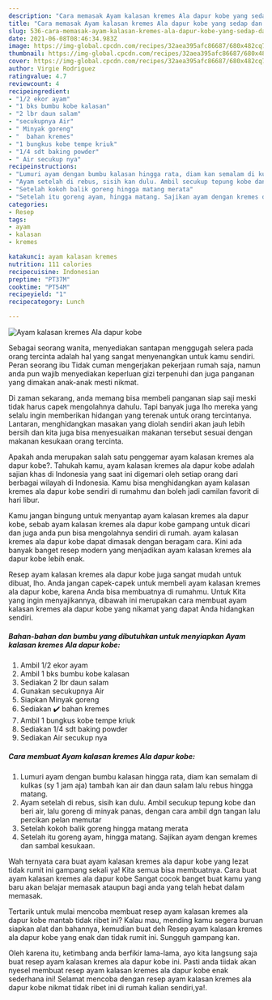 ```yaml
---
description: "Cara memasak Ayam kalasan kremes Ala dapur kobe yang sedap dan Mudah Dibuat"
title: "Cara memasak Ayam kalasan kremes Ala dapur kobe yang sedap dan Mudah Dibuat"
slug: 536-cara-memasak-ayam-kalasan-kremes-ala-dapur-kobe-yang-sedap-dan-mudah-dibuat
date: 2021-06-08T08:46:34.983Z
image: https://img-global.cpcdn.com/recipes/32aea395afc86687/680x482cq70/ayam-kalasan-kremes-ala-dapur-kobe-foto-resep-utama.jpg
thumbnail: https://img-global.cpcdn.com/recipes/32aea395afc86687/680x482cq70/ayam-kalasan-kremes-ala-dapur-kobe-foto-resep-utama.jpg
cover: https://img-global.cpcdn.com/recipes/32aea395afc86687/680x482cq70/ayam-kalasan-kremes-ala-dapur-kobe-foto-resep-utama.jpg
author: Virgie Rodriguez
ratingvalue: 4.7
reviewcount: 4
recipeingredient:
- "1/2 ekor ayam"
- "1 bks bumbu kobe kalasan"
- "2 lbr daun salam"
- "secukupnya Air"
- " Minyak goreng"
- "  bahan kremes"
- "1 bungkus kobe tempe kriuk"
- "1/4 sdt baking powder"
- " Air secukup nya"
recipeinstructions:
- "Lumuri ayam dengan bumbu kalasan hingga rata, diam kan semalam di kulkas (sy 1 jam aja) tambah kan air dan daun salam lalu rebus hingga matang."
- "Ayam setelah di rebus, sisih kan dulu. Ambil secukup tepung kobe dan beri air, lalu goreng di minyak panas, dengan cara ambil dgn tangan lalu percikan pelan memutar"
- "Setelah kokoh balik goreng hingga matang merata"
- "Setelah itu goreng ayam, hingga matang. Sajikan ayam dengan kremes dan sambal kesukaan."
categories:
- Resep
tags:
- ayam
- kalasan
- kremes

katakunci: ayam kalasan kremes 
nutrition: 111 calories
recipecuisine: Indonesian
preptime: "PT37M"
cooktime: "PT54M"
recipeyield: "1"
recipecategory: Lunch

---
```



![Ayam kalasan kremes Ala dapur kobe](https://img-global.cpcdn.com/recipes/32aea395afc86687/680x482cq70/ayam-kalasan-kremes-ala-dapur-kobe-foto-resep-utama.jpg)

Sebagai seorang wanita, menyediakan santapan menggugah selera pada orang tercinta adalah hal yang sangat menyenangkan untuk kamu sendiri. Peran seorang ibu Tidak cuman mengerjakan pekerjaan rumah saja, namun anda pun wajib menyediakan keperluan gizi terpenuhi dan juga panganan yang dimakan anak-anak mesti nikmat.

Di zaman  sekarang, anda memang bisa membeli panganan siap saji meski tidak harus capek mengolahnya dahulu. Tapi banyak juga lho mereka yang selalu ingin memberikan hidangan yang terenak untuk orang tercintanya. Lantaran, menghidangkan masakan yang diolah sendiri akan jauh lebih bersih dan kita juga bisa menyesuaikan makanan tersebut sesuai dengan makanan kesukaan orang tercinta. 



Apakah anda merupakan salah satu penggemar ayam kalasan kremes ala dapur kobe?. Tahukah kamu, ayam kalasan kremes ala dapur kobe adalah sajian khas di Indonesia yang saat ini digemari oleh setiap orang dari berbagai wilayah di Indonesia. Kamu bisa menghidangkan ayam kalasan kremes ala dapur kobe sendiri di rumahmu dan boleh jadi camilan favorit di hari libur.

Kamu jangan bingung untuk menyantap ayam kalasan kremes ala dapur kobe, sebab ayam kalasan kremes ala dapur kobe gampang untuk dicari dan juga anda pun bisa mengolahnya sendiri di rumah. ayam kalasan kremes ala dapur kobe dapat dimasak dengan beragam cara. Kini ada banyak banget resep modern yang menjadikan ayam kalasan kremes ala dapur kobe lebih enak.

Resep ayam kalasan kremes ala dapur kobe juga sangat mudah untuk dibuat, lho. Anda jangan capek-capek untuk membeli ayam kalasan kremes ala dapur kobe, karena Anda bisa membuatnya di rumahmu. Untuk Kita yang ingin menyajikannya, dibawah ini merupakan cara membuat ayam kalasan kremes ala dapur kobe yang nikamat yang dapat Anda hidangkan sendiri.

<!--inarticleads1-->

##### Bahan-bahan dan bumbu yang dibutuhkan untuk menyiapkan Ayam kalasan kremes Ala dapur kobe:

1. Ambil 1/2 ekor ayam
1. Ambil 1 bks bumbu kobe kalasan
1. Sediakan 2 lbr daun salam
1. Gunakan secukupnya Air
1. Siapkan  Minyak goreng
1. Sediakan  ✔️ bahan kremes
1. Ambil 1 bungkus kobe tempe kriuk
1. Sediakan 1/4 sdt baking powder
1. Sediakan  Air secukup nya




<!--inarticleads2-->

##### Cara membuat Ayam kalasan kremes Ala dapur kobe:

1. Lumuri ayam dengan bumbu kalasan hingga rata, diam kan semalam di kulkas (sy 1 jam aja) tambah kan air dan daun salam lalu rebus hingga matang.
1. Ayam setelah di rebus, sisih kan dulu. Ambil secukup tepung kobe dan beri air, lalu goreng di minyak panas, dengan cara ambil dgn tangan lalu percikan pelan memutar
1. Setelah kokoh balik goreng hingga matang merata
1. Setelah itu goreng ayam, hingga matang. Sajikan ayam dengan kremes dan sambal kesukaan.




Wah ternyata cara buat ayam kalasan kremes ala dapur kobe yang lezat tidak rumit ini gampang sekali ya! Kita semua bisa membuatnya. Cara buat ayam kalasan kremes ala dapur kobe Sangat cocok banget buat kamu yang baru akan belajar memasak ataupun bagi anda yang telah hebat dalam memasak.

Tertarik untuk mulai mencoba membuat resep ayam kalasan kremes ala dapur kobe mantab tidak ribet ini? Kalau mau, mending kamu segera buruan siapkan alat dan bahannya, kemudian buat deh Resep ayam kalasan kremes ala dapur kobe yang enak dan tidak rumit ini. Sungguh gampang kan. 

Oleh karena itu, ketimbang anda berfikir lama-lama, ayo kita langsung saja buat resep ayam kalasan kremes ala dapur kobe ini. Pasti anda tiidak akan nyesel membuat resep ayam kalasan kremes ala dapur kobe enak sederhana ini! Selamat mencoba dengan resep ayam kalasan kremes ala dapur kobe nikmat tidak ribet ini di rumah kalian sendiri,ya!.

